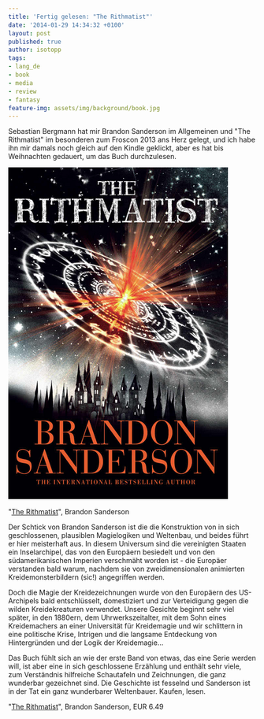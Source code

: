 ```yaml
---
title: 'Fertig gelesen: "The Rithmatist"'
date: '2014-01-29 14:34:32 +0100'
layout: post
published: true
author: isotopp
tags:
- lang_de
- book
- media
- review
- fantasy
feature-img: assets/img/background/book.jpg
---
```

Sebastian Bergmann hat mir Brandon Sanderson im Allgemeinen und "The Rithmatist" im besonderen zum Froscon 2013 ans Herz gelegt, und ich habe ihn mir damals noch gleich auf den Kindle geklickt, aber es hat bis Weihnachten gedauert, um das Buch durchzulesen.

[![](/uploads/2014/01/rithmatist.png)](https://www.amazon.de/Rithmatist-English-Brandon-Sanderson-ebook/dp/B00ISW7WVC)

"[The Rithmatist](https://www.amazon.de/Rithmatist-English-Brandon-Sanderson-ebook/dp/B00ISW7WVC)", Brandon Sanderson

Der Schtick von Brandon Sanderson ist die die Konstruktion von in sich geschlossenen, plausiblen Magielogiken und Weltenbau, und beides führt er hier meisterhaft aus. In diesem Universum sind die vereinigten Staaten ein Inselarchipel, das von den Europäern besiedelt und von den südamerikanischen Imperien verschmäht worden ist - die Europäer verstanden bald warum, nachdem sie von zweidimensionalen animierten Kreidemonsterbildern (sic!) angegriffen werden.

Doch die Magie der Kreidezeichnungen wurde von den Europäern des US-Archipels bald entschlüsselt, domestiziert und zur Verteidigung gegen die wilden Kreidekreaturen verwendet. Unsere Gesichte beginnt sehr viel später, in den 1880ern, dem Uhrwerkszeitalter, mit dem Sohn eines Kreidemachers an einer Universität für Kreidemagie und wir schlittern in eine politische Krise, Intrigen und die langsame Entdeckung von Hintergründen und der Logik der Kreidemagie...

Das Buch fühlt sich an wie der erste Band von etwas, das eine Serie werden will, ist aber eine in sich geschlossene Erzählung und enthält sehr viele, zum Verständnis hilfreiche Schautafeln und Zeichnungen, die ganz wunderbar gezeichnet sind. Die Geschichte ist fesselnd und Sanderson ist in der Tat ein ganz wunderbarer Weltenbauer. Kaufen, lesen.

"[The Rithmatist](https://www.amazon.de/Rithmatist-English-Brandon-Sanderson-ebook/dp/B00ISW7WVC)", Brandon Sanderson, EUR 6.49
